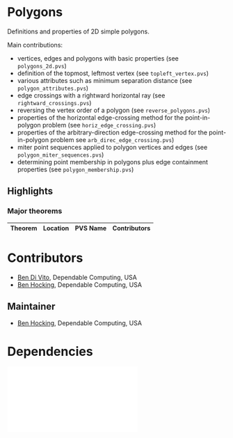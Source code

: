 # Polygons

Definitions and properties of 2D simple polygons.

Main contributions:
* vertices, edges and polygons with basic properties (see `polygons_2d.pvs`)
* definition of the topmost, leftmost vertex (see `topleft_vertex.pvs`)
* various attributes such as minimum separation distance (see `polygon_attributes.pvs`)
* edge crossings with a rightward horizontal ray (see `rightward_crossings.pvs`)
* reversing the vertex order of a polygon (see `reverse_polygons.pvs`)
* properties of the horizontal edge-crossing method for the point-in-polygon problem (see `horiz_edge_crossing.pvs`)
* properties of the arbitrary-direction edge-crossing method for the point-in-polygon problem see `arb_direc_edge_crossing.pvs`)
* miter point sequences applied to polygon vertices and edges (see `polygon_miter_sequences.pvs`)
* determining point membership in polygons plus edge containment properties (see `polygon_membership.pvs`)

## Highlights

### Major theorems

| Theorem | Location | PVS Name | Contributors |
| --- | --- | --- | --- |

# Contributors
* [Ben Di Vito](https://www.dependablecomputing.com/about), Dependable Computing, USA
* [Ben Hocking](https://www.dependablecomputing.com/about), Dependable Computing, USA

## Maintainer
* [Ben Hocking](https://www.dependablecomputing.com/about), Dependable Computing, USA

# Dependencies
![dependency graph](./theory_dependencies.pdf "Dependency Graph")
